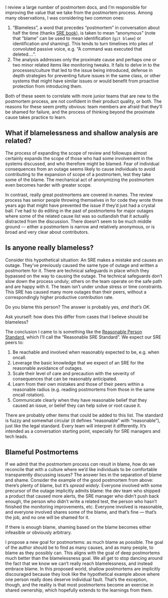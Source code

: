 <!--# set var="title" value="In praise of blame" -->
<!--# set var="date" value="2019-11-25" -->

<!--# include file="include/top.html" -->

I review a large number of postmortem docs, and I’m responsible for improving the value that we take from the postmortem process. Among many observations, I was considering two common ones:

1. “Blameless”, a word that precedes “postmortem” in conversation about half the time (thanks [SRE book](https://landing.google.com/sre/sre-book/chapters/postmortem-culture/)), is taken to mean “anonymous” (note that “blame” can be used to mean identification (`git blame`) or identification _and_ shaming). This tends to turn timelines into piles of convoluted passive voice, e.g. “A command was executed that deleted....”.
2. The analysis addresses only the proximate cause and perhaps one or two minor related items like monitoring tweaks. It fails to delve in to the processes/culture that led to the issue being introduced, defense in depth strategies for preventing future issues in the same class, or other systems that might have similar issues or would benefit from proactive protection from introducing them.

Both of these seem to correlate with more junior teams that are new to the postmortem process, are not confident in their product quality, or both. The reasons for these seem pretty obvious: team members are afraid that they’ll be shamed for failure, and the process of thinking beyond the proximate cause takes practice to learn.

## What if blamelessness and shallow analysis are related?
The process of expanding the scope of review and followups almost certainly expands the scope of those who had some involvement in the systems discussed, and who therefore might be blamed. Fear of individual consequences from an outage seems likely to cause individuals to avoid contributing to the expansion of scope of a postmortem, lest they take some of the blame. The mechanical act of anonymizing the postmortem even becomes harder with greater scope.

In contrast, really great postmortems are covered in names. The review process has senior people throwing themselves in for code they wrote three years ago that might have prevented the issue if they’d just had a crystal ball. I’ve had to do editing in the past of postmortems for major outages where some of the related cause list was so outlandish that it actually distracted from the discussion. There doesn’t seem to be much middle ground — either a postmortem is narrow and relatively anonymous, or is broad and very clear about contributors.

## Is anyone really blameless?
Consider this hypothetical situation: An SRE makes a mistake and causes an outage. They’ve previously caused the same type of outage and written a postmortem for it. There are technical safeguards in place which they bypassed on the way to causing the outage. The technical safeguards don’t slow down the process unduly; others on the team operate on the safe path and are happy with it. The team isn’t under undue stress or time constraints. This SRE has caused many more outages than their peers, without a correspondingly higher productive contribution rate.

Do you blame this person? The answer is probably yes, _and that’s OK_.

Ask yourself: how does this differ from cases that I believe should be blameless?

The conclusion I came to is something like the [Reasonable Person Standard](https://en.wikipedia.org/wiki/Reasonable_person), which I’ll call the “Reasonable SRE Standard”. We expect our SRE peers to:

1. Be reachable and involved when reasonably expected to be, e.g. when oncall.
2. Leverage the basic knowledge that we expect of an SRE for the reasonable avoidance of outages.
3. Scale their level of care and precaution with the severity of consequences that can be reasonably anticipated.
4. Learn from their own mistakes and those of their peers within a reasonable radius (e.g. reading postmortems from those in the same oncall rotation).
5. Communicate clearly when they have reasonable belief that they caused an issue, or belief they can help solve or root cause it.

There are probably other items that could be added to this list. The standard is fuzzy and somewhat circular (it defines “reasonable” with “reasonable”), just like the legal standard. Every team will interpret it differently. It’s intended as a conversation starting point, especially for SRE managers and tech leads.

## Blameful Postmortems
If we admit that the postmortem process _can_ result in blame, how do we reconcile that with a culture where we’d like individuals to be comfortable transparently discussing issues? The answer lies in the separation of blame and shame. Consider the example of the good postmortem from above: there’s plenty of blame, but it’s _spread widely_. Everyone involved with some precursor of the outage implicitly admits blame: the dev team who shipped a product that caused more alerts, the SRE manager who didn’t push back enough, the person who didn’t write a related test, the person who hasn’t finished the monitoring improvements, etc. Everyone involved is reasonable, and everyone involved shares some of the blame, and that’s fine — that’s the job, and no one will be shamed for it.

If there is enough blame, shaming based on the blame becomes either infeasible or obviously arbitrary.

I propose a new goal for postmortems: as much blame as possible. The goal of the author should be to find as many causes, and as many people, to blame as they possibly can. This aligns with the goal of deep postmortems much better than the blamelessness goal. We all get to stop dancing around the fact that we know we can’t really reach blamelessness, and instead embrace blame. In this proposed world, shallow postmortems are implicitly discouraged because they look like the hypothetical example above where one person really does deserve individual fault. That’s the exception, though, and the reality is that most postmortems become an exercise in shared ownership, which hopefully extends to the learnings from them.

<!--# include file="include/bottom.html" -->

